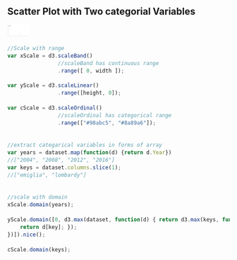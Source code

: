 ## Scatter Plot with Two categorial Variables
<img src="Scatter Plot with Two categorial variable 3.PNG" width="48">  

```javascript
//Scale with range
var xScale = d3.scaleBand()
                //scaleBand has continuous range
                .range([ 0, width ]);

var yScale = d3.scaleLinear()
                .range([height, 0]);     

var cScale = d3.scaleOrdinal()
                //scaleOrdinal has categorical range
                .range(["#98abc5", "#8a89a6"]);


//extract categarical variables in forms of array
var years = dataset.map(function(d) {return d.Year})
//["2004", "2008", "2012", "2016"]
var keys = dataset.columns.slice(1);
//["emiglia", "lombardy"]


//scale with domain
xScale.domain(years);

yScale.domain([0, d3.max(dataset, function(d) { return d3.max(keys, function(key) { 
    return d[key]; }); 
})]).nice();

cScale.domain(keys);
```